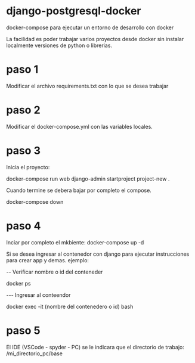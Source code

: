 # django-postgresql-docker
 docker-compose para ejecutar un entorno de desarrollo con docker

 La facilidad es poder trabajar varios proyectos desde docker sin instalar localmente versiones de python o librerias.

 # paso 1
Modificar el archivo requirements.txt con lo que se desea trabajar

# paso 2
Modificar el docker-compose.yml con las variables locales.

# paso 3
<p>
Inicia el proyecto:
</p>
docker-compose run web django-admin startproject project-new .
<p>
Cuando termine se debera bajar por completo el compose.
</p>
docker-compose down

# paso 4
Inciar por completo el mkbiente:
docker-compose up -d

Si se desea ingresar al contenedor con django para ejecutar instrucciones para crear app y demas.
ejemplo:
<p>

 -- Verificar nombre o id del conteneder
</p>
docker ps 
<p>
--- Ingresar al conteendor
</p>
docker exec -it (nombre del contenedero o id) bash

# paso 5
El IDE (VSCode - spyder - PC) se le indicara que el directorio de trabajo:  /mi_directorio_pc/base



